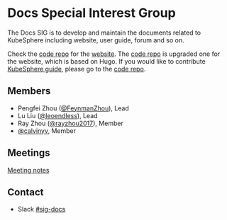 # Docs Special Interest Group

The Docs SIG is to develop and maintain the documents related to KubeSphere including website, user guide, forum and so on.

Check the [code repo](https://github.com/kubesphere/ks-website) for the [website](https://kubesphere.io). The [code repo](https://github.com/kubesphere/website) is upgraded one for the website, which is based on Hugo. If you would like to contribute [KubeSphere guide](https://kubesphere.io/docs), please go to the [code repo](http://github.com/kubesphere/docs.kubesphere.io).

## Members

- Pengfei Zhou ([@FeynmanZhou](https://github.com/FeynmanZhou)), Lead
- Lu Liu ([@leoendless](https://github.com/leoendless)), Lead
- Ray Zhou ([@rayzhou2017](https://github.com/rayzhou2017)), Member
- [@calvinyv](https://github.com/calvinyv), Member

## Meetings

[Meeting notes](https://docs.google.com/document/d/1tyB2RDJFmfwFfO2ok9dH7ttZRICDiaogSI12Ajz9CD0/)

## Contact

- Slack [#sig-docs](https://kubesphere.slack.com/messages/sig-docs)